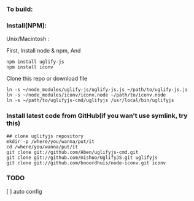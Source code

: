 ### To build:

### Install(NPM):
Unix/Macintosh :

First, Install node & npm, And

    npm install uglify-js
    npm install iconv

Clone this repo or download file

    ln -s ~/node_modules/uglify-js/uglify-js.js ~/path/to/uglify-js.js
    ln -s ~/node_modules/iconv/iconv.node ~/path/to/iconv.node
    ln -s ~/path/to/uglifyjs-cmd/uglifyjs /usr/local/bin/uglifyjs

### Install latest code from GitHub(if you wan't use symlink, try this)

    ## clone uglifyjs repository
    mkdir -p /where/you/wanna/put/it
    cd /where/you/wanna/put/it
    git clone git://github.com/Aben/uglifyjs-cmd.git
    git clone git://github.com/mishoo/UglifyJS.git uglifyjs
    git clone git://github.com/bnoordhuis/node-iconv.git iconv
 
    

### TODO

[ ] auto config 
